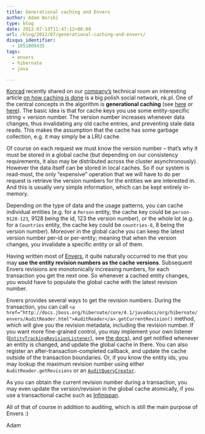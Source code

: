 ```yaml
---
title: Generational caching and Envers
author: Adam Warski
type: blog
date: 2012-07-13T11:47:12+00:00
url: /blog/2012/07/generational-caching-and-envers/
disqus_identifier:
  - 1051809435
tags:
  - envers
  - hibernate
  - java

---
```

[Konrad][1] recently shared on our [company&#8217;s][2] technical room an interesting article [on how caching is done][3] is a big polish social network, nk.pl. One of the central concepts in the algorithm is **generational caching** (see [here][4] or [here][5]). The basic idea is that for cache keys you use some entity-specific string + version number. The version number increases whenever data changes, thus invalidating any old cache entries, and preventing stale data reads. This makes the assumption that the cache has some garbage collection, e.g. it may simply be a LRU cache.

Of course on each request we must know the version number &#8211; that&#8217;s why it must be stored in a global cache (but depending on our consistency requirements, it also may be distributed across the cluster asynchronously). However the data itself can be stored in local caches. So if our system is read-most, the only &#8220;expensive&#8221; operation that we will have to do per request is retrieve the version numbers for the entities we are interested in. And this is usually very simple information, which can be kept entirely in-memory.

Depending on the type of data and the usage patterns, you can cache individual entities (e.g. for a `Person` entity, the cache key could be `person-9128-123`, 9128 being the id, 123 the version number), or the whole lot (e.g. for a `Countries` entity, the cache key could be `countries-8`, 8 being the version number). Moreover in the global cache you can keep the latest version number per-id or per-entity; meaning that when the version changes, you invalidate a specific entity or all of them.

Having written most of [Envers][6], it quite naturally occurred to me that you may **use the entity revision numbers as the cache versions**. Subsequent Envers revisions are monotonically increasing numbers, for each transaction you get the next one. So whenever a cached entity changes, you would have to populate the global cache with the latest revision number.

Envers provides several ways to get the revision numbers. During the transaction, you can call `<a href="http://docs.jboss.org/hibernate/core/4.1/javadocs/org/hibernate/envers/AuditReader.html">AuditReader</a>.getCurrentRevision()` method, which will give you the revision metadata, including the revision number. If you want more fine-grained control, you may implement your own listener ([`EntityTrackingRevisionListener`][7]), see [the docs][8]), and get notified whenever an entity is changed, and update the global cache in there. You can also register an after-transaction-completed callback, and update the cache outside of the transaction boundaries. Or, if you know the entity ids, you may lookup the maximum revision number using either `AuditReader.getRevisions` or an [`AuditQueryCreator`][9].

As you can obtain the current revision number during a transaction, you may even update the version/revision in the global cache atomically, if you use a transactional cache such as [Infinispan][10].

All of that of course in addition to auditing, which is still the main purpose of Envers :)

Adam

 [1]: https://plus.google.com/116133683664833809819
 [2]: http://softwaremill.com
 [3]: https://groups.google.com/forum/#!msg/memcached/OiScvRbGaU8/C1vny7DiGakJ
 [4]: http://www.regexprn.com/2011/06/web-application-caching-strategies_05.html
 [5]: http://37signals.com/svn/posts/3113-how-key-based-cache-expiration-works
 [6]: http://docs.jboss.org/hibernate/core/4.1/devguide/en-US/html/ch15.html
 [7]: http://docs.jboss.org/hibernate/core/4.1/javadocs/org/hibernate/envers/EntityTrackingRevisionListener.html
 [8]: http://docs.jboss.org/hibernate/orm/4.1/devguide/en-US/html/ch15.html#envers-tracking-modified-entities-revchanges
 [9]: http://docs.jboss.org/hibernate/core/4.1/javadocs/org/hibernate/envers/query/AuditQueryCreator.html
 [10]: http://www.jboss.org/infinispan/
